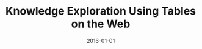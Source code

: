 ---
title: 'Knowledge Exploration Using Tables on the Web'
collection: publications
permalink: /publication/2016-knowledge-exploration
excerpt: ''
date: 2016-01-01
venue: 'Proceedings of the VLDB Endowment (<b>PVLDB</b>), 10(3), pp. 193-204'
paperurl: ''
authors: 'F. Chirigati, J. Liu, F. Korn, Y. Wu, C. Yu, and H. Zhang'
paper: 'http://www.vldb.org/pvldb/vol10/p193-chirigati.pdf'
---